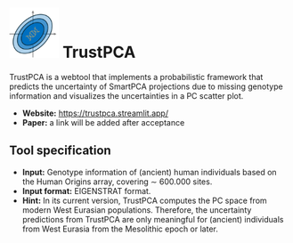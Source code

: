 # <img alt="TrustPCA" src="./logo/trustpca_logo.svg" height="90"> TrustPCA

TrustPCA is a webtool that implements a probabilistic framework that predicts the uncertainty of SmartPCA projections due to missing genotype information and visualizes the uncertainties in a PC scatter plot.

- **Website:** https://trustpca.streamlit.app/
- **Paper:** a link will be added after acceptance

## Tool specification
- **Input:** Genotype information of (ancient) human individuals based on the Human Origins array, covering $\sim$ 600.000 sites.
- **Input format:** EIGENSTRAT format.
- **Hint:** In its current version, TrustPCA computes the PC space from modern West Eurasian populations. Therefore, the uncertainty predictions from TrustPCA are only meaningful for (ancient) individuals from West Eurasia from the Mesolithic epoch or later.